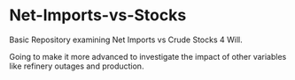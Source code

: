 # Net-Imports-vs-Stocks

Basic Repository examining Net Imports vs Crude Stocks 4 Will.

Going to make it more advanced to investigate the impact of other variables like refinery outages and production.
